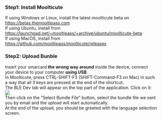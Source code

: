 ### [](#header-3)Step1: Install Moolticute  
If using Windows or Linux, install the latest moolticute beta on https://betas.themooltipass.com  
If using Ubuntu, install from https://launchpad.net/~mooltipass/+archive/ubuntu/moolticute-beta  
If using MacOS, install from https://github.com/mooltipass/moolticute/releases

### [](#header-3)Step2: Upload Bunble  
Insert your smarcard **the wrong way around** inside the device, connect your device to your computer **using USB**.  
In Moolticute, press CTRL-SHIFT-F3 (SHIFT-Command-F3 on Mac) in such a way that all 3 keys are pressed at the end of the shortcut.  
The BLE Dev tab will appear on the top part of the application. Click on it:  
![](https://github.com/mooltipass/minible/blob/gh-pages/images/minible_update_guide/ble_dev_tab_upload.png?raw=true)  
Then click on the "Select Bundle File" button, select the bundle file we sent you by email and the upload will start automatically.  
At the end of the upload, you should be greeted with the language selection screen.  
